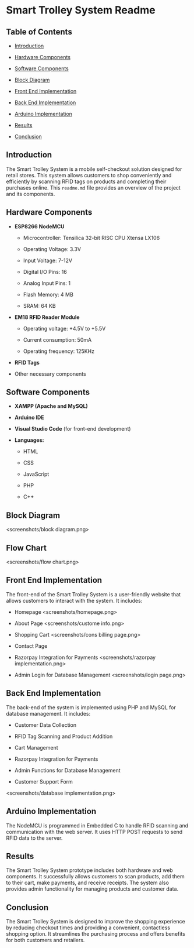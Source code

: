 # Smart Trolley System Readme

## Table of Contents

- [Introduction](#introduction)

- [Hardware Components](#hardware-components)

- [Software Components](#software-components)

- [Block Diagram](#block-diagram)

- [Front End Implementation](#front-end-implementation)

- [Back End Implementation](#back-end-implementation)

- [Arduino Implementation](#arduino-implementation)

- [Results](#results)

- [Conclusion](#conclusion)

## Introduction

The Smart Trolley System is a mobile self-checkout solution designed for retail stores. This system allows customers to shop conveniently and efficiently by scanning RFID tags on products and completing their purchases online. This `readme.md` file provides an overview of the project and its components.

## Hardware Components

- **ESP8266 NodeMCU**

  - Microcontroller: Tensilica 32-bit RISC CPU Xtensa LX106

  - Operating Voltage: 3.3V

  - Input Voltage: 7-12V

  - Digital I/O Pins: 16

  - Analog Input Pins: 1

  - Flash Memory: 4 MB

  - SRAM: 64 KB

- **EM18 RFID Reader Module**

  - Operating voltage: +4.5V to +5.5V

  - Current consumption: 50mA

  - Operating frequency: 125KHz

- **RFID Tags**

- Other necessary components

## Software Components

- **XAMPP (Apache and MySQL)**

- **Arduino IDE**

- **Visual Studio Code** (for front-end development)

- **Languages:**

  - HTML

  - CSS

  - JavaScript

  - PHP

  - C++

## Block Diagram

<screenshots/block diagram.png>

## Flow Chart

<screenshots/flow chart.png>

## Front End Implementation

The front-end of the Smart Trolley System is a user-friendly website that allows customers to interact with the system. It includes:

- Homepage
<screenshots/homepage.png>

- About Page
<screenshots/custome info.png>

- Shopping Cart
<screenshots/cons billing page.png>

- Contact Page

- Razorpay Integration for Payments
<screenshots/razorpay implementation.png>

- Admin Login for Database Management
<screenshots/login page.png>

## Back End Implementation

The back-end of the system is implemented using PHP and MySQL for database management. It includes:

- Customer Data Collection

- RFID Tag Scanning and Product Addition

- Cart Management

- Razorpay Integration for Payments

- Admin Functions for Database Management

- Customer Support Form

<screenshots/database implementation.png>

## Arduino Implementation

The NodeMCU is programmed in Embedded C to handle RFID scanning and communication with the web server. It uses HTTP POST requests to send RFID data to the server.

## Results

The Smart Trolley System prototype includes both hardware and web components. It successfully allows customers to scan products, add them to their cart, make payments, and receive receipts. The system also provides admin functionality for managing products and customer data.

## Conclusion

The Smart Trolley System is designed to improve the shopping experience by reducing checkout times and providing a convenient, contactless shopping option. It streamlines the purchasing process and offers benefits for both customers and retailers.